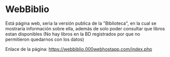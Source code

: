 # WebBiblio
Está página web, seria la versión publica de la "Biblioteca", en la cual se mostraria información sobre ella, además de solo poder consultar que libros estan disponibles
(No hay libros en la BD registrados por que no permitieron quedarnos con los datos)

Enlace de la página: https://webbiblio.000webhostapp.com/index.php 
